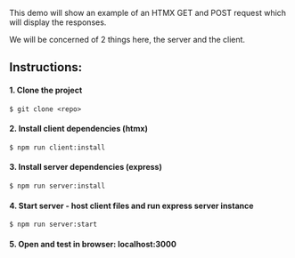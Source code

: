 This demo will show an example of an HTMX GET and POST request which will display the responses.

We will be concerned of 2 things here, the server and the client.


## Instructions:


#### 1. Clone the project
```
$ git clone <repo>
```

#### 2. Install client dependencies (htmx)
```
$ npm run client:install
```

#### 3. Install server dependencies (express)
```
$ npm run server:install
```

#### 4. Start server - host client files and run express server instance
```
$ npm run server:start
```

#### 5. Open and test in browser: localhost:3000
